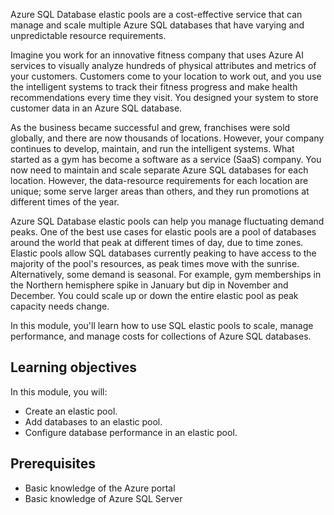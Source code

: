 Azure SQL Database elastic pools are a cost-effective service that can manage and scale multiple Azure SQL databases that have varying and unpredictable resource requirements. 

Imagine you work for an innovative fitness company that uses Azure AI services to visually analyze hundreds of physical attributes and metrics of your customers. Customers come to your location to work out, and you use the intelligent systems to track their fitness progress and make health recommendations every time they visit. You designed your system to store customer data in an Azure SQL database.

As the business became successful and grew, franchises were sold globally, and there are now thousands of locations. However, your company continues to develop, maintain, and run the intelligent systems. What started as a gym has become a software as a service (SaaS) company. You now need to maintain and scale separate Azure SQL databases for each location. However, the data-resource requirements for each location are unique; some serve larger areas than others, and they run promotions at different times of the year.

Azure SQL Database elastic pools can help you manage fluctuating demand peaks. One of the best use cases for elastic pools are a pool of databases around the world that peak at different times of day, due to time zones. Elastic pools allow SQL databases currently peaking to have access to the majority of the pool's resources, as peak times move with the sunrise. Alternatively, some demand is seasonal. For example, gym memberships in the Northern hemisphere spike in January but dip in November and December. You could scale up or down the entire elastic pool as peak capacity needs change.

In this module, you'll learn how to use SQL elastic pools to scale, manage performance, and manage costs for collections of Azure SQL databases.

## Learning objectives

In this module, you will:

- Create an elastic pool.
- Add databases to an elastic pool.
- Configure database performance in an elastic pool.

## Prerequisites

- Basic knowledge of the Azure portal
- Basic knowledge of Azure SQL Server
